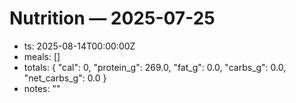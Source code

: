 # Nutrition — 2025-07-25
- ts: 2025-08-14T00:00:00Z
- meals: []
- totals: { "cal": 0, "protein_g": 269.0, "fat_g": 0.0, "carbs_g": 0.0, "net_carbs_g": 0.0 }
- notes: ""

